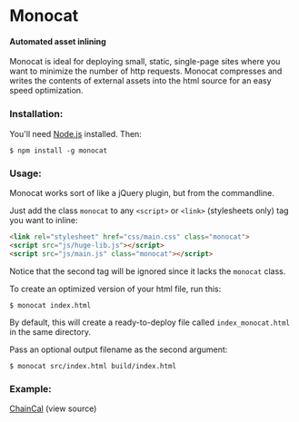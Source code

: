 # Monocat

#### Automated asset inlining

Monocat is ideal for deploying small, static, single-page sites where you want to minimize the number of http requests. Monocat compresses and writes the contents of external assets into the html source for an easy speed optimization.


### Installation:

You'll need [Node.js](http://nodejs.org) installed. Then:

```
$ npm install -g monocat
```


### Usage:

Monocat works sort of like a jQuery plugin, but from the commandline.

Just add the class `monocat` to any `<script>` or `<link>` (stylesheets only) tag you want to inline:

```html
<link rel="stylesheet" href="css/main.css" class="monocat">
<script src="js/huge-lib.js"></script>
<script src="js/main.js" class="monocat"></script>
```

Notice that the second tag will be ignored since it lacks the `monocat` class.

To create an optimized version of your html file, run this:

```
$ monocat index.html
```

By default, this will create a ready-to-deploy file called `index_monocat.html` in the same directory.

Pass an optional output filename as the second argument:

```
$ monocat src/index.html build/index.html
```

### Example:
[ChainCal](http://chaincalapp.com) (view source)

